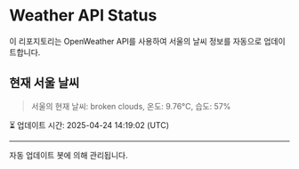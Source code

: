
# Weather API Status

이 리포지토리는 OpenWeather API를 사용하여 서울의 날씨 정보를 자동으로 업데이트합니다.

## 현재 서울 날씨
> 서울의 현재 날씨: broken clouds, 온도: 9.76°C, 습도: 57%

⏳ 업데이트 시간: 2025-04-24 14:19:02 (UTC)

---
자동 업데이트 봇에 의해 관리됩니다.
